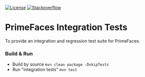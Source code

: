 [![License](http://img.shields.io/:license-apache-blue.svg)](http://www.apache.org/licenses/LICENSE-2.0.html)
[![Stackoverflow](https://img.shields.io/badge/StackOverflow-primefaces-chocolate.svg)](https://stackoverflow.com/questions/tagged/primefaces-extensions)

PrimeFaces Integration Tests
==========================

To provide an integration and regression test suite for PrimeFaces.

### Build & Run
- Build by source `mvn clean package -DskipTests`
- Run "integration tests" `mvn test`
